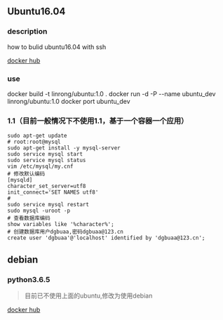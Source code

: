 ## Ubuntu16.04
### description
how to bulid ubuntu16.04 with ssh

[docker hub](https://hub.docker.com/r/linrong/ubuntu/)
### use
docker build -t linrong/ubuntu:1.0 .
docker run -d -P --name ubuntu_dev linrong/ubuntu:1.0
docker port ubuntu_dev

### 1.1（目前一般情况下不使用1.1，基于一个容器一个应用）
```
sudo apt-get update
# root:root@mysql
sudo apt-get install -y mysql-server
sudo service mysql start
sudo service mysql status
vim /etc/mysql/my.cnf
# 修改默认编码
[mysqld]
character_set_server=utf8
init_connect='SET NAMES utf8'
#
sudo service mysql restart
sudo mysql -uroot -p
# 查看数据库编码
show variables like '%character%';
# 创建数据库用户dgbuaa,密码dgbuaa@123.cn
create user 'dgbuaa'@'localhost' identified by 'dgbuaa@123.cn';
```
## debian
### python3.6.5
> 目前已不使用上面的ubuntu,修改为使用debian

[docker hub](https://cloud.docker.com/repository/docker/linrong/python3)